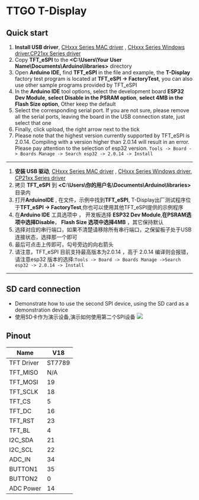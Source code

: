 # TTGO T-Display

## Quick start

1. **Install USB driver**, [CHxxx Series MAC driver](http://www.wch-ic.com/downloads/CH34XSER_MAC_ZIP.html) , [CHxxx Series Windows driver](http://www.wch-ic.com/downloads/CH343SER_ZIP.html),[CP21xx Series driver](https://www.silabs.com/developers/usb-to-uart-bridge-vcp-drivers?tab=downloads)
2.  Copy  **TFT_eSPI**  to the  **<C:\Users\Your User Name\Documents\Arduino\libraries>**  directory
3. Open **Arduino IDE,** find **TFT_eSPI** in the file and example, the **T-Display** factory test program is located at **TFT_eSPI -> FactoryTest**, you can also use other sample programs provided by TFT_eSPI
4. In the **Arduino IDE** tool options, select the development board  **ESP32 Dev Module**, **select Disable in the PSRAM option**, **select 4MB in the Flash Size option**, Other keep the default
5. Select the corresponding serial port. If you are not sure, please remove all the serial ports, leaving the board in the USB connection state, just select that one
6. Finally, click upload, the right arrow next to the tick
7. Please note that the highest version currently supported by TFT_eSPI is 2.0.14. Compiling with a version higher than 2.0.14 will result in an error. Please pay attention to the selection of esp32 version. `Tools -> Board -> Boards Manage -> Search esp32 -> 2.0.14 -> Install`

-------------------------
1. **安装 USB 驱动**, [CHxxx Series MAC driver](http://www.wch-ic.com/downloads/CH34XSER_MAC_ZIP.html) , [CHxxx Series Windows driver](http://www.wch-ic.com/downloads/CH343SER_ZIP.html), [CP21xx Series driver](https://www.silabs.com/developers/usb-to-uart-bridge-vcp-drivers?tab=downloads)
2.  拷贝  **TFT_eSPI**  到  **<C:\Users\你的用户名\Documents\Arduino\libraries>**  目录内
3. 打开**ArduinoIDE** , 在文件，示例中找到**TFT_eSPI**, T-Display出厂测试程序位于**TFT_eSPI -> FactoryTest**,你也可以使用其他TFT_eSPI提供的示例程序
4. 在**Arduino IDE** 工具选项中 ， 开发板选择 **ESP32 Dev Module**,**在PSRAM选项中选择Disable**， **Flash Size 选项中选择4MB** ，其它保持默认 
5. 选择对应的串行端口，如果不清楚请移除所有串行端口，之保留板子处于USB连接状态，选择那一个即可
6. 最后可点击上传即可，勾号旁边的向右箭头
7. 请注意，TFT_eSPI 目前支持最高版本为2.0.14 ，高于 2.0.14 编译则会报错，请注意esp32 版本的选择:`Tools -> Board -> Boards Manage ->Search esp32 -> 2.0.14 -> Install`

-------------------------
## SD card connection
- Demonstrate how to use the second SPI device, using the SD card as a demonstration device
- 使用SD卡作为演示设备,演示如何使用第二个SPI设备
![](image/SD.jpg)

## Pinout
| Name       | V18    |
| ---------- | ------ |
| TFT Driver | ST7789 |
| TFT_MISO   | N/A    |
| TFT_MOSI   | 19     |
| TFT_SCLK   | 18     |
| TFT_CS     | 5      |
| TFT_DC     | 16     |
| TFT_RST    | 23     |
| TFT_BL     | 4      |
| I2C_SDA    | 21     |
| I2C_SCL    | 22     |
| ADC_IN     | 34     |
| BUTTON1    | 35     |
| BUTTON2    | 0      |
| ADC Power  | 14     |


